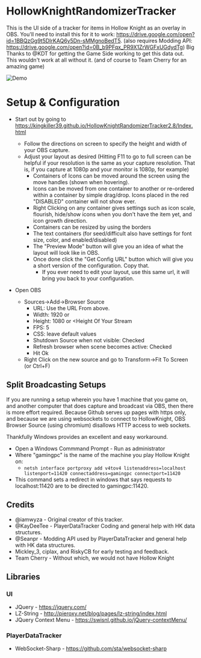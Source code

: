 # HollowKnightRandomizerTracker

This is the UI side of a tracker for items in Hollow Knight as an overlay in OBS.  You'll need to install this for it to work: https://drive.google.com/open?id=1BBQzGg9t5DIrKAQ6y5Dn-sMMgnoBedT5. (also requires Modding API: https://drive.google.com/open?id=0B_b9PFqx_PR9X1ZrWGFxUGdydTg) Big Thanks to @KDT for getting the Game Side working to get this data out.  This wouldn't work at all without it.  (and of course to Team Cherry for an amazing game)

![Demo](https://github.com/iamwyza/HollowKnightRandomizerTracker/blob/master/demo.png "Demo")

# Setup & Configuration

* Start out by going to https://kingkiller39.github.io/HollowKnightRandomizerTracker2.8/Index.html
  * Follow the directions on screen to specify the height and width of your OBS capture.
  * Adjust your layout as desired (Hitting F11 to go to full screen can be helpful if your resolution is the same as your capture resolution.  That is, if you capture at 1080p and your monitor is 1080p, for example)
    * Containers of Icons can be moved around the screen using the move handles (shown when hovering).
    * Icons can be moved from one container to another or re-ordered within a container by simple drag/drop.  Icons placed in the red "DISABLED" container will not show ever.
    * Right Clicking on any container gives settings such as icon scale, flourish, hide/show icons when you don't have the item yet, and icon growth direction.
    * Containers can be resized by using the borders
    * The text containers (for seed/difficult also have settings for font size, color, and enabled/disabled)
    * The "Preview Mode" button will give you an idea of what the layout will look like in OBS.
    * Once done click the "Get Config URL" button which will give you a short version of the configuration. Copy that.
      * If you ever need to edit your layout, use this same url, it will bring you back to your configuration.


* Open OBS
  * Sources->Add->Browser Source
    * URL: Use the URL From above.
    * Width: 1920 or <Width Of Your Stream>
    * Height: 1080 or <Height Of Your Stream
    * FPS: 5 
    * CSS: leave default values 
    * Shutdown Source when not visible: Checked
    * Refresh browser when scene becomes active: Checked
    * Hit Ok
  * Right Click on the new source and go to Transform->Fit To Screen (or Ctrl+F)



## Split Broadcasting Setups

If you are running a setup wherein you have 1 machine that you game on, and another computer that does capture and broadcast via OBS, then there is more effort required.  Because Github serves up pages with https only, and because we are using websockets to connect to HollowKnight, OBS Browser Source (using chromium) disallows HTTP access to web sockets.

Thankfully Windows provides an excellent and easy workaround.  

* Open a Windows Commmand Prompt - Run as administrator
* Where "gamingpc" is the name of the machine you play Hollow Knight on:
  * `netsh interface portproxy add v4tov4 listenaddress=localhost listenport=11420 connectaddress=gamingpc connectport=11420`
* This command sets a redirect in windows that says requests to localhost:11420 are to be directed to gamingpc:11420.


## Credits
* @iamwyza - Original creator of this tracker.
* @KayDeeTee - PlayerDataTracker Coding and general help with HK data structures.
* @Seanpr - Modding API used by PlayerDataTracker and general help with HK data structures.
* Mickley_3, ciplax, and RiskyCB for early testing and feedback.
* Team Cherry - Without which, we would not have Hollow Knight

## Libraries
### UI
* JQuery - https://jquery.com/
* LZ-String - http://pieroxy.net/blog/pages/lz-string/index.html
* JQuery Context Menu - https://swisnl.github.io/jQuery-contextMenu/

### PlayerDataTracker
* WebSocket-Sharp - https://github.com/sta/websocket-sharp
